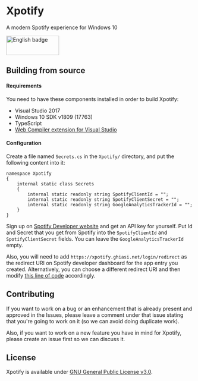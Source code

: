 # Xpotify
A modern Spotify experience for Windows 10

<a href='//www.microsoft.com/store/apps/9N1N68MC7FXR?cid=storebadge&ocid=badge'><img src='https://assets.windowsphone.com/85864462-9c82-451e-9355-a3d5f874397a/English_get-it-from-MS_InvariantCulture_Default.png' alt='English badge' width="142" height="52"/></a>

## Building from source

#### Requirements

You need to have these components installed in order to build Xpotify:

* Visual Studio 2017
* Windows 10 SDK v1809 (17763)
* TypeScript
* [Web Compiler extension for Visual Studio](https://marketplace.visualstudio.com/items?itemName=MadsKristensen.WebCompiler)

#### Configuration

Create a file named `Secrets.cs` in the `Xpotify/` directory, and put the following content into it:

    namespace Xpotify
    {
        internal static class Secrets
        {
            internal static readonly string SpotifyClientId = "";
            internal static readonly string SpotifyClientSecret = "";
            internal static readonly string GoogleAnalyticsTrackerId = "";
        }
    }

Sign up on [Spotify Developer website](https://developer.spotify.com/) and get an API key for yourself. Put Id and Secret that you get from Spotify into the `SpotifyClientId` and `SpotifyClientSecret` fields. You can leave the `GoogleAnalyticsTrackerId` empty.

Also, you will need to add `https://xpotify.ghiasi.net/login/redirect` as the redirect URI on Spotify developer dashboard for the app entry you created. Alternatively, you can choose a different redirect URI and then modify [this line of code](https://github.com/MahdiGhiasi/Xpotify/blob/7e003b9879104a5b8b771f48475feca92155de8a/Xpotify/SpotifyApi/Authorization.cs#L18) accordingly.

## Contributing

If you want to work on a bug or an enhancement that is already present and approved in the Issues, please leave a comment under that issue stating that you're going to work on it (so we can avoid doing duplicate work).

Also, if you want to work on a new feature you have in mind for Xpotify, please create an issue first so we can discuss it.

## License

Xpotify is available under [GNU General Public License v3.0](https://github.com/MahdiGhiasi/Xpotify/blob/master/LICENSE.md).
